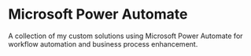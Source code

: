 # Microsoft Power Automate
A collection of my custom solutions using Microsoft Power Automate for workflow automation and business process enhancement.
